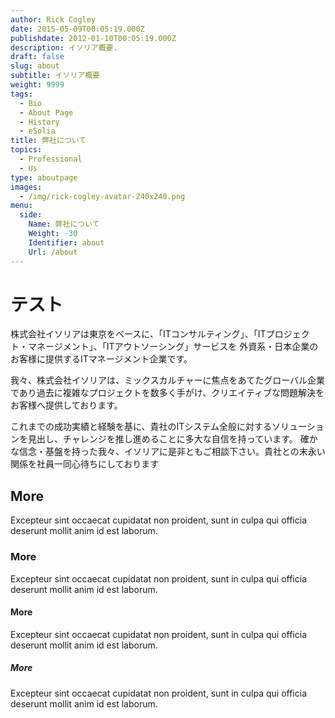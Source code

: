 ```yaml
---
author: Rick Cogley
date: 2015-05-09T00:05:19.000Z
publishdate: 2012-01-10T00:05:19.000Z
description: イソリア概要.
draft: false
slug: about
subtitle: イソリア概要
weight: 9999
tags:
  - Bio
  - About Page
  - History
  - eSolia
title: 弊社について
topics:
  - Professional
  - Us
type: aboutpage
images:
  - /img/rick-cogley-avatar-240x240.png
menu:
  side:
    Name: 弊社について
    Weight: -30
    Identifier: about
    Url: /about
---
```


# テスト
株式会社イソリアは東京をベースに、「ITコンサルティング」、「ITプロジェクト・マネージメント」、「ITアウトソーシング」サービスを 外資系・日本企業のお客様に提供するITマネージメント企業です。

我々、株式会社イソリアは、ミックスカルチャーに焦点をあてたグローバル企業であり過去に複雑なプロジェクトを数多く手がけ、クリエイティブな問題解決をお客様へ提供しております。

これまでの成功実績と経験を基に、貴社のITシステム全般に対するソリューションを見出し、チャレンジを推し進めることに多大な自信を持っています。 確かな信念・基盤を持った我々、イソリアに是非ともご相談下さい。貴社との末永い関係を社員一同心待ちにしております

## More
Excepteur sint occaecat cupidatat non proident, sunt in culpa qui officia deserunt mollit anim id est laborum.

### More
Excepteur sint occaecat cupidatat non proident, sunt in culpa qui officia deserunt mollit anim id est laborum.

#### More
Excepteur sint occaecat cupidatat non proident, sunt in culpa qui officia deserunt mollit anim id est laborum.

##### More
Excepteur sint occaecat cupidatat non proident, sunt in culpa qui officia deserunt mollit anim id est laborum.
